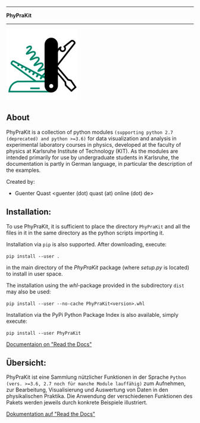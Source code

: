 *************
**PhyPraKit**
*************

![PhyPraKit Logo](
https://github.com/GuenterQuast/PhyPraKit/blob/master/docs/_static/Praktoolkit.png?raw=true)


About
-----

PhyPraKit is a collection of python modules `(supporting python 2.7
(deprecated) and python >=3.6)` for data visualization and analysis
in experimental laboratory courses in physics, developed at the
faculty of physics at Karlsruhe Institute of Technology (KIT).
As the modules are intended primarily for use by undergraduate
students in Karlsruhe, the documentation is partly in German
language, in particular the description of the examples.

Created by: 

* Guenter Quast <guenter (dot) quast (at) online (dot) de>

  
Installation:
-------------

To use PhyPraKit, it is sufficient to place the directory
`PhyPraKit` and all the files in it in the same directory as the
python scripts importing it.

Installation via `pip` is also supported. After downloading, execute: 

``pip install --user .`` 

in the main directory of the *PhyPraKit* package (where *setup.py*
is located) to install in user space.  

The installation using the *whl*-package provided in the subdirectory
`dist` may also be used:

   ``pip install --user --no-cache PhyPraKit<version>.whl``

Installation via the PyPi Python Package Index is also available, simply
execute:
   
   ``pip install --user PhyPraKit``

[Documentaion on "Read the Docs"](https://readthedocs.org/projects/phyprakit/)


Übersicht:
----------

PhyPraKit ist eine Sammlung nützlicher Funktionen in der Sprache 
`Python (vers. >=3.6, 2.7 noch für manche Module lauffähig)`
zum Aufnehmen, zur Bearbeitung, Visualisierung  und  Auswertung
von Daten in den physikalischen Praktika.
Die Anwendung der verschiedenen Funktionen des Pakets
werden jeweils durch konkrete Beispiele illustriert.

[Dokumentation auf "Read the Docs"](https://readthedocs.org/projects/phyprakit/)
